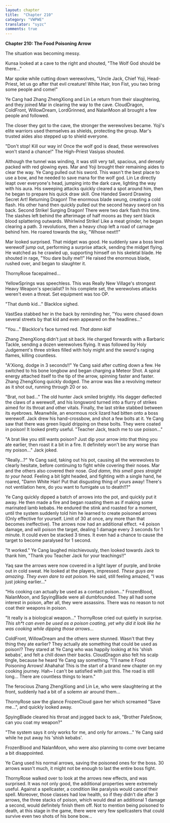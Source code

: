 ```yaml
---
layout: chapter
title:  "Chapter 210"
category: "VWPWE"
translator: "syzc"
comments: true
---
```


**Chapter 210: The Food Poisoning Arrow**

The situation was becoming messy.

Kunsa looked at a cave to the right and shouted, "The Wolf God should be there..."

Mar spoke while cutting down werewolves, "Uncle Jack, Chief Yoji, Head-Priest, let us go after that evil creature! White Hair, Iron Fist, you two bring some people and come!"

Ye Cang had Zhang ZhengXiong and Lin Le return from their slaughtering, and they joined Mar in clearing the way to the cave. CloudDragon, ColdFront, WillowDream, LordGrinned, and NalanMoon all brought a few people and followed.

The closer they got to the cave, the stronger the werewolves became. Yoji's elite warriors used themselves as shields, protecting the group. Mar's trusted aides also stepped up to shield everyone. 

"Don't stop! Kill our way in! Once the wolf god is dead, these werewolves won't stand a chance!" The High-Priest Vasiyas shouted.

Although the tunnel was winding, it was still very tall, spacious, and densely packed with red glowing eyes. Mar and Yoji brought their remaining aides to clear the way. Ye Cang pulled out his sword. This wasn't the best place to use a bow, and he needed to save mana for the wolf god. Lin Le directly leapt over everyone's head, jumping into the dark cave, lighting the way with his aura. His sweeping attacks quickly cleared a spot around him, then he began to prepare his quick draw skill. One Handed Sword Drawing Secret Art! Returning Dragon! The enormous blade swung, creating a cold flash. His other hand then quickly pulled out the second heavy sword on his back. Second Strike! Surging Dragon! There were two dark flash this time. The slashes left behind the afterimage of half moons as they sent black blood splattering outwards. Whirlwind Strike! Like a meat grinder, he began clearing a path. 3 revolutions, then a heavy chop left a road of carnage behind him. He roared towards the sky, "Whose next!!"

Mar looked surprised. That midget was good. He suddenly saw a boss level werewolf jump out, performing a surprise attack, sending the midget flying. He watched as he crawled up, supporting himself on his skeletal blade. He shouted in rage, "You dare bully me!!" He raised the enormous blade, rushed over, and began to slaughter it.

ThornyRose facepalmed...

YellowSprings was speechless. This was Really New Village's strongest Heavy Weapon's specialist? In his complete set, the werewolves attacks weren't even a threat. Set equipment was too OP.

"That dumb kid..." BlackIce sighed.

VastSea stabbed her in the back by reminding her, "You were chased down several streets by that kid and even appeared on the headlines..."

"You..." BlackIce's face turned red. *That damn kid!*

Zhang ZhengXiong didn't just sit back. He charged forwards with a Barbaric Tackle, sending a dozen werewolves flying. It was followed by Holy Judgement's three strikes filled with holy might and the sword's raging flames, killing countless.

"A'Xiong, dodge in 3 seconds!!" Ye Cang said after cutting down a few. He switched to his bone longbow and began charging a Meteor Shot. A spiral energy attached itself to the tip of the arrow, spinning faster and faster. Zhang ZhengXiong quickly dodged. The arrow was like a revolving meteor as it shot out, running through 20 or so.

"Brat, not bad..." The old hunter Jack smiled brightly. His dagger deflected the claws of a werewolf, and his longsword turned into a flurry of strikes aimed for its throat and other vitals. Finally, the last strike stabbed between its eyebrows. Meanwhile, an enormous rock lizard had bitten onto a boss werewolf. Jack drew his hand-crossbow, and shot a few bolts at it. Ye Cang saw that there was green liquid dripping on these bolts. They were coated in poison! It looked pretty useful. "Teacher Jack, teach me to use poison..."

"A brat like you still wants poison? Just dip your arrow into that thing you ate earlier, then roast it a bit in a fire. It definitely won't be any worse than my poison..." Jack joked.

"Really...?" Ye Cang said, taking out his pot, causing all the werewolves to clearly hesitate, before continuing to fight while covering their noses. Mar and the others also covered their nose. *God damn, this smell goes straight to your head.* Feeling a bit light headed, and fighting with a single hand, he roared, "Damn White Hair! Put that disgusting thing of yours away! There's not ventilation here, do you want to fumigate us to death!!?"

Ye Cang quickly dipped a batch of arrows into the pot, and quickly put it away. He then made a fire and began roasting them as if making some marinated lamb kebabs. He endured the stink and roasted for a moment, until the system suddenly told him he learned to create poisoned arrows (Only effective for yourself. Limit of 30 at once, any more than that becomes ineffective). The arrows now had an additional effect. +4 poison damage, and will poison the target, dealing 1 damage every 3 seconds for 1 minute. It could even be stacked 3 times. It even had a chance to cause the target to become paralysed for 1 second. 

"It worked." Ye Cang laughed mischievously, then looked towards Jack to thank him, "Thank you Teacher Jack for your teachings!!"

Yaq saw the arrows were now covered in a light layer of purple, and broke out in cold sweat. He looked at the players, impressed. *These guys are amazing. They even dare to eat poison.*  He said, still feeling amazed, "I was just joking earlier..."

"His cooking can actually be used as a contact poison..." FrozenBlood, NalanMoon, and SpyingBlade were all dumbfounded. They all had some interest in poison, after all, they were assassins. There was no reason to not coat their weapons in poison.

"It really is a biological weapon..." ThornyRose cried out quietly in surprise. *This sh\*t can even be used as a poison coating, yet why did it look like he was cooking while dipping those arrows...*

ColdFront, WillowDream and the others were stunned. Wasn't that they thing they ate earlier? They actually ate something that could be used as poison!? They stared at Ye Cang who was happily looking at his 'shish kebabs', and felt a chill down their backs. CloudDragon also felt his scalp tingle, because he heard Ye Cang say something. "I'll name it Food Poisoning Arrows! Ahahaha! This is the start of a brand new chapter on my cooking journey. Hah~ I can't be satisfied with just this. The road is still long... There are countless things to learn."

The ferocious Zhang ZhengXiong and Lin Le, who were slaughtering at the front, suddenly had a bit of a solemn air around them...

ThornyRose saw the glance FrozenCloud gave her which screamed "Save me...", and quickly looked away.

SpyingBlade cleared his throat and jogged back to ask, "Brother PaleSnow, can you coat my weapon?"

"The system says it only works for me, and only for arrows..." Ye Cang said while he put away his 'shish kebabs'.

FrozenBlood and NalanMoon, who were also planning to come over became a bit disappointed.

Ye Cang used his normal arrows, saving the poisoned ones for the boss. 30 arrows wasn't much, it might not be enough to last the entire boss fight.

ThornyRose walked over to look at the arrows new effects, and was surprised. It was not only good, the additional properties were extremely useful. Against a spellcaster, a condition like paralysis would cancel their spell. Moreover, those classes had low health, so if they didn't die after 3 arrows, the three stacks of poison, which would deal an additional 1 damage a second, would definitely finish them off. Not to mention being poisoned to death, at this stage in the game, there were very few spellcasters that could survive even two shots of his bone bow...

